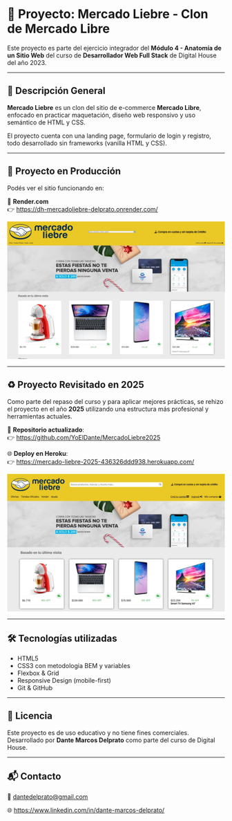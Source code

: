 # 🛒 Proyecto: Mercado Liebre - Clon de Mercado Libre

Este proyecto es parte del ejercicio integrador del **Módulo 4 - Anatomía de un Sitio Web**
del curso de **Desarrollador Web Full Stack** de Digital House del año 2023.

---

## 📌 Descripción General

**Mercado Liebre** es un clon del sitio de e-commerce **Mercado Libre**,
enfocado en practicar maquetación, diseño web responsivo y uso semántico de HTML y CSS.

El proyecto cuenta con una landing page,
formulario de login y registro,
todo desarrollado sin frameworks (vanilla HTML y CSS).

---

## 🚀 Proyecto en Producción

Podés ver el sitio funcionando en:

🔗 **Render.com**  
👉 https://dh-mercadoliebre-delprato.onrender.com/

<img src="./public/images/portada ml 2023.jpg" alt="Vista previa del sitio" width="600"/>

---

## ♻️ Proyecto Revisitado en 2025

Como parte del repaso del curso y para aplicar mejores prácticas,
se rehizo el proyecto en el año **2025**
utilizando una estructura más profesional y herramientas actuales.

📁 **Repositorio actualizado**:  
👉 https://github.com/YoElDante/MercadoLiebre2025

🌐 **Deploy en Heroku**:  
👉 https://mercado-liebre-2025-436326ddd938.herokuapp.com/

<img src="./public/images/portada ml 2025.jpg" alt="Vista previa del sitio" width="600"/>

---

## 🛠️ Tecnologías utilizadas

- HTML5
- CSS3 con metodologia BEM y variables
- Flexbox & Grid
- Responsive Design (mobile-first)
- Git & GitHub

---

## 📄 Licencia

Este proyecto es de uso educativo y no tiene fines comerciales.  
Desarrollado por **Dante Marcos Delprato** como parte del curso de Digital House.

---

## 📬 Contacto

📧 dantedelprato@gmail.com

🌐 https://www.linkedin.com/in/dante-marcos-delprato/
